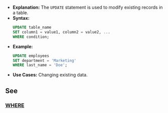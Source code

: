 - **Explanation:** The `UPDATE` statement is used to modify existing records in a table.
- **Syntax:**
  ```sql
  UPDATE table_name
  SET column1 = value1, column2 = value2, ...
  WHERE condition;
  ```
- **Example:**
  ```sql
  UPDATE employees
  SET department = 'Marketing'
  WHERE last_name = 'Doe';
  ```
- **Use Cases:** Changing existing data.

## See

### [WHERE](../Keywords/WHERE.md)
